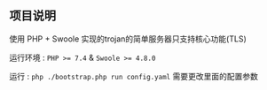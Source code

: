 ## 项目说明

使用 PHP + Swoole 实现的trojan的简单服务器只支持核心功能(TLS)

运行环境 : `PHP >= 7.4` & `Swoole >= 4.8.0`

运行 : `php ./bootstrap.php run config.yaml` 需要更改里面的配置参数